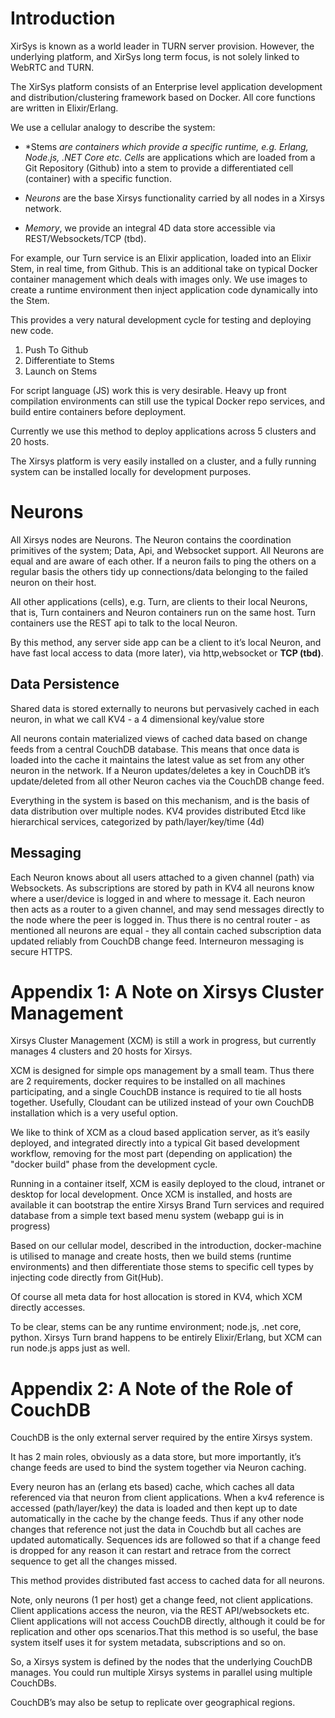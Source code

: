 # Introduction

XirSys is known as a world leader in TURN server provision. However, the underlying platform, and XirSys long term focus, is not solely linked to WebRTC and TURN.

The XirSys platform consists of an Enterprise level application development and distribution/clustering framework based on Docker. All core functions are written in Elixir/Erlang.

 We use a cellular analogy to describe the system:

* *Stems *are containers which provide a specific runtime, e.g. Erlang, Node.js, .NET Core etc.* *Cells* are applications which are loaded from a Git Repository (Github) into a stem to provide a differentiated cell (container) with a specific function.

* *Neurons* are the base Xirsys functionality carried by all nodes in a Xirsys network.

* *Memory*, we provide an integral 4D data store accessible via REST/Websockets/TCP (tbd).

For example, our Turn service is an Elixir application, loaded into an Elixir Stem, in real time, from Github. This is an additional take on typical Docker container management which deals with images only. We use images to create a runtime environment then inject application code dynamically into the Stem.

This provides a very natural development cycle for testing and deploying new code.

1. Push To Github
2. Differentiate to Stems
3. Launch on Stems

For script language (JS) work this is very desirable. Heavy up front compilation environments can still use the typical Docker repo services, and build entire containers before deployment.

Currently we use this method to deploy applications across 5 clusters and 20 hosts.

The Xirsys platform is very easily installed on a cluster, and a fully running system can be installed locally for development purposes.

# Neurons

All Xirsys nodes are Neurons. The Neuron contains the coordination primitives of the system; Data, Api, and Websocket support. All Neurons are equal and are aware of each other. If a neuron fails to ping the others on a regular basis the others tidy up connections/data belonging to the failed neuron on their host.

All other applications (cells), e.g. Turn, are clients to their local Neurons, that is, Turn containers and Neuron containers run on the same host. Turn containers use the REST api to talk to the local Neuron.

By this method, any server side app can be a client to it’s local Neuron, and have fast local access to data (more later), via http,websocket or **TCP (tbd)**.

## Data Persistence

Shared data is stored externally to neurons but pervasively cached in each neuron, in what we call KV4 - a 4 dimensional key/value store

All neurons contain materialized views of cached data based on change feeds from a central CouchDB database. This means that once data is loaded into the cache it maintains the latest value as set from any other neuron in the network. If a Neuron updates/deletes a key in CouchDB it’s update/deleted from all other Neuron caches via the CouchDB change feed.

Everything in the system is based on this mechanism, and is the basis of data distribution over multiple nodes. KV4 provides distributed Etcd like hierarchical services, categorized by path/layer/key/time (4d)

## Messaging

Each Neuron knows about all users attached to a given channel (path) via Websockets. As subscriptions are stored by path in KV4 all neurons know where a user/device is logged in and where to message it. Each neuron then acts as a router to a given channel, and may send messages directly to the node where the peer is logged in. Thus there is no central router - as mentioned all neurons are equal - they all contain cached subscription data updated reliably from CouchDB change feed. Interneuron messaging is secure HTTPS.

# Appendix 1: A Note on Xirsys Cluster Management

Xirsys Cluster Management (XCM) is still a work in progress, but currently manages 4 clusters and 20 hosts for Xirsys.

XCM is designed for simple ops management by a small team. Thus there are 2 requirements, docker requires to be installed on all machines participating, and a single CouchDB instance is required to tie all hosts together. Usefully, Cloudant can be utilized instead of your own CouchDB installation which is a very useful option.

We like to think of XCM as a cloud based application server, as it’s easily deployed, and integrated directly into a typical Git based development workflow, removing for the most part (depending on application) the "docker build" phase from the development cycle.

Running in a container itself, XCM is easily deployed to the cloud, intranet or desktop for local development. Once XCM is installed, and hosts are available it can bootstrap the entire Xirsys Brand Turn services and required database from a simple text based menu system (webapp gui is in progress)

Based on our cellular model, described in the introduction, docker-machine is utilised to manage and create hosts, then we build stems (runtime environments) and then differentiate those stems to specific cell types by injecting code directly from Git(Hub).

Of course all meta data for host allocation is stored in KV4, which XCM directly accesses.

To be clear, stems can be any runtime environment; node.js, .net core, python. Xirsys Turn brand happens to be entirely Elixir/Erlang, but XCM can run node.js apps just as well.

# Appendix 2: A Note of the Role of CouchDB

CouchDB is the only external server required by the entire Xirsys system.

It has 2 main roles, obviously as a data store, but more importantly, it’s change feeds are used to bind the system together via Neuron caching.

Every neuron has an (erlang ets based) cache, which caches all data referenced via that neuron from client applications. When a kv4 reference is accessed (path/layer/key) the data is loaded and then kept up to date automatically in the cache by the change feeds. Thus if any other node changes that reference not just the data in Couchdb but all caches are updated automatically. Sequences ids are followed so that if a change feed is dropped for any reason it can restart and retrace from the correct sequence to get all the changes missed.

This method provides distributed fast access to cached data for all neurons.

Note, only neurons (1 per host) get a change feed, not client applications. Client applications access the neuron, via the REST API/websockets etc. Client applications will not access CouchDB directly, although it could be for replication and other ops scenarios.That this method is so useful, the base system itself uses it for system metadata, subscriptions and so on.

So, a Xirsys system is defined by the nodes that the underlying CouchDB manages. You could run multiple Xirsys systems in parallel using multiple CouchDBs.

CouchDB’s may also be setup to replicate over geographical regions.